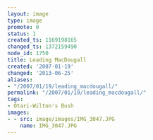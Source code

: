 ```yaml
---
layout: image
type: image
promote: 0
status: 1
created_ts: 1169198165
changed_ts: 1372159490
node_id: 1750
title: Leading MacDougall
created: '2007-01-19'
changed: '2013-06-25'
aliases:
- "/2007/01/19/leading_macdougall/"
permalink: "/2007/01/19/leading_macdougall/"
tags:
- Otari-Wilton's Bush
images:
- - src: image/images/IMG_3047.JPG
    name: IMG_3047.JPG
---
```


